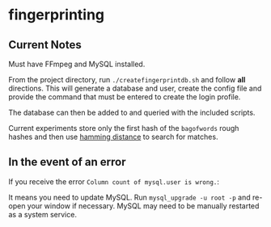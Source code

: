 # fingerprinting


## Current Notes
Must have FFmpeg and MySQL installed.

From the project directory, run `./createfingerprintdb.sh` and follow __all__ directions. This will generate a database and user, create the config file and provide the command that must be entered to create the login profile.

The database can then be added to and queried with the included scripts.

Current experiments store only the first hash of the `bagofwords` rough hashes and then use [hamming distance](https://en.wikipedia.org/wiki/Hamming_distance) to search for matches.

## In the event of an error   

If you receive the error `Column count of mysql.user is wrong.`:  

It means you need to update MySQL. Run `mysql_upgrade -u root -p` and re-open your window if necessary. MySQL may need to be manually restarted as a system service.  
